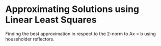 # Approximating Solutions using Linear Least Squares

Finding the best approximation in respect to the 2-norm to Ax = b using householder reflectors.

